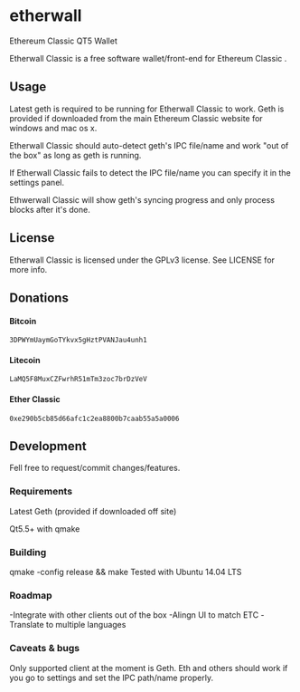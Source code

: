 # etherwall

Ethereum Classic QT5 Wallet

Etherwall Classic is a free software wallet/front-end for Ethereum Classic  .

## Usage

Latest geth is required to be running for Etherwall Classic to work. Geth is provided if downloaded from the main Ethereum Classic
website for windows and mac os x.

Etherwall Classic should auto-detect geth's IPC file/name and work "out of the box" as long as geth is running.

If Etherwall Classic fails to detect the IPC file/name you can specify it in the settings panel.

Ethwerwall Classic will show geth's syncing progress and only process blocks after it's done.

## License

Etherwall Classic is licensed under the GPLv3 license. See LICENSE for more info.

## Donations

#### Bitcoin
`3DPWYmUaymGoTYkvx5gHztPVANJau4unh1`

#### Litecoin
`LaMQ5F8MuxCZFwrhR51mTm3zoc7brDzVeV`

#### Ether Classic
`0xe290b5cb85d66afc1c2ea8800b7caab55a5a0006`

## Development
Fell free to request/commit changes/features.


### Requirements

Latest Geth (provided if downloaded off site)

Qt5.5+ with qmake

### Building

qmake -config release && make
Tested with Ubuntu 14.04 LTS

### Roadmap

-Integrate with other clients out of the box
-Alingn UI to match ETC 
-Translate to multiple languages

### Caveats & bugs

Only supported client at the moment is Geth. Eth and others should work if you go to settings and set the IPC path/name properly.

